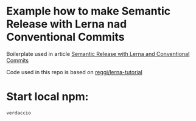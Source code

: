# Example how to make Semantic Release with Lerna nad Conventional Commits

Boilerplate used in article [Semantic Release with Lerna and Conventional Commits](https://michaljanaszek.com/blog/lerna-conventional-commits)

Code used in this repo is based on [reggi/lerna-tutorial](https://github.com/reggi/lerna-tutorial)


# Start local npm:
```
verdaccio
```